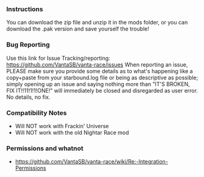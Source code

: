### Instructions
You can download the zip file and unzip it in the mods folder, or you can download the .pak version and save yourself the trouble!

### Bug Reporting
Use this link for Issue Tracking/reporting: https://github.com/VantaSB/vanta-race/issues
When reporting an issue, PLEASE make sure you provide some details as to what's happening like a copy+paste from your starbound.log file or being as descriptive as possible; simply opening up an issue and saying nothing more than "IT'S BROKEN, FIX IT!!11!1!1!ONE!" will immediately be closed and disregarded as user error. No details, no fix.

### Compatibility Notes
- Will NOT work with Frackin' Universe
- Will NOT work with the old Nightar Race mod

### Permissions and whatnot
- https://github.com/VantaSB/vanta-race/wiki/Re:-Integration-Permissions

